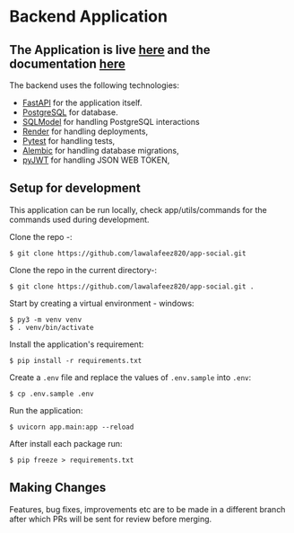 # Backend Application
## The Application is live [here](https://app-social.onrender.com/docs) and the documentation [here](https://app-social.onrender.com/docs)


The backend uses the following technologies:

- [FastAPI](https://fastapi.tiangolo.com/) for the application itself.
- [PostgreSQL](https://www.postgresql.org/docs/) for database.
- [SQLModel](https://docs.sqlalchemy.org/en/14/dialects/postgresql.html) for handling PostgreSQL interactions
- [Render](https://blog.akashrchandran.in/deploying-fastapi-application-to-render   ) for handling deployments, 
- [Pytest](https://docs.pytest.org/en/6.2.x/contents.html) for handling tests,
- [Alembic](https://alembic.sqlalchemy.org/en/latest/) for handling database migrations,
- [pyJWT](https://pyjwt.readthedocs.io/en/stable/) for handling JSON WEB TOKEN,

## Setup for development

This application can be run locally, check app/utils/commands 
for the commands used during development.

Clone the repo -:
```console
$ git clone https://github.com/lawalafeez820/app-social.git
```
Clone the repo in the current directory-:
```console
$ git clone https://github.com/lawalafeez820/app-social.git .
```

Start by creating a virtual environment - windows:

```console
$ py3 -m venv venv
$ . venv/bin/activate
```

Install the application's requirement:
```console
$ pip install -r requirements.txt
```

Create a `.env` file and replace the values of `.env.sample` into `.env`:

```console
$ cp .env.sample .env
```

Run the application:

```console
$ uvicorn app.main:app --reload
```
After install each package run:
```console
$ pip freeze > requirements.txt
```

## Making Changes

Features, bug fixes, improvements etc are to be made in a different branch after which PRs will be sent for review before merging.
